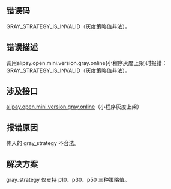 ## 错误码
GRAY_STRATEGY_IS_INVALID（灰度策略值非法）。

## 错误描述
调用alipay.open.mini.version.gray.online(小程序灰度上架)时报错：GRAY_STRATEGY_IS_INVALID（灰度策略值非法）。

## 涉及接口
[alipay.open.mini.version.gray.online](https://opendocs.alipay.com/mini/03l3ev)（小程序灰度上架）

## 报错原因
传入的 gray_strategy 不合法。

## 解决方案
gray_strategy 仅支持 p10、p30、p50 三种策略值。
